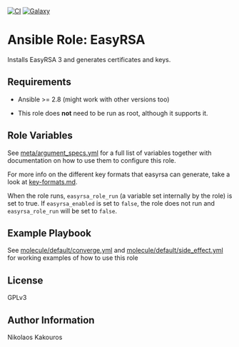 [![CI](https://github.com/tepseg-ab-original/ansible-role-easyrsa/actions/workflows/main.yml/badge.svg)](https://github.com/tepseg-ab-original/ansible-role-easyrsa/actions/workflows/main.yml)
[![Galaxy](https://img.shields.io/badge/galaxy-tepseg-ab.easyrsa-blue.svg)](https://galaxy.ansible.com/tepseg-ab/easyrsa/)

Ansible Role: EasyRSA
=========

Installs EasyRSA 3 and generates certificates and keys.

Requirements
------------

- Ansible >= 2.8 (might work with other versions too)

- This role does **not** need to be run as root, although it supports it.

Role Variables
--------------

See [meta/argument_specs.yml](meta/argument_specs.yml) for a full list of variables together
with documentation on how to use them to configure this role.

For more info on the different key formats that easyrsa can generate, take
a look at [key-formats.md](key-formats.md).

When the role runs, `easyrsa_role_run` (a variable set internally by the role)
is set to true. If `easyrsa_enabled` is set to `false`, the role does not run
and `easyrsa_role_run` will be set to `false`.

Example Playbook
----------------

See [molecule/default/converge.yml](molecule/default/converge.yml) and
[molecule/default/side_effect.yml](molecule/default/side_effect.yml) for
working examples of how to use this role

License
-------

GPLv3

Author Information
------------------

Nikolaos Kakouros
